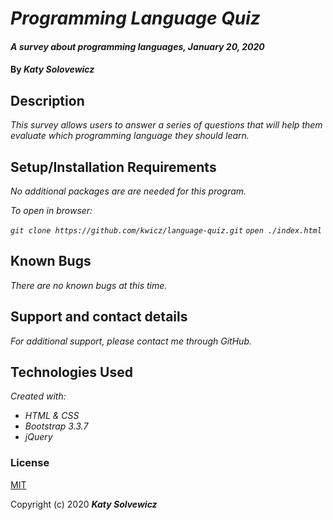 # _Programming Language Quiz_

#### _A survey about programming languages, January 20, 2020_

#### By _**Katy Solovewicz**_

## Description

_This survey allows users to answer a series of questions that will help them evaluate which programming language they should learn._

## Setup/Installation Requirements

_No additional packages are are needed for this program._

_To open in browser:_

_```git clone https://github.com/kwicz/language-quiz.git```_
_```open ./index.html```_

## Known Bugs

_There are no known bugs at this time._

## Support and contact details

_For additional support, please contact me through GitHub._

## Technologies Used

_Created with:_

* _HTML & CSS_
* _Bootstrap 3.3.7_
* _jQuery_

### License

[MIT](https://choosealicense.com/licenses/mit/)

Copyright (c) 2020 **_Katy Solvewicz_**